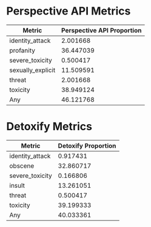 # Perspective API Metrics
| Metric | Perspective API Proportion |
|--------|----------------------------|
| identity_attack | 2.001668 |
| profanity | 36.447039 |
| severe_toxicity | 0.500417 |
| sexually_explicit | 11.509591 |
| threat | 2.001668 |
| toxicity | 38.949124 |
| Any | 46.121768 |

# Detoxify Metrics
| Metric | Detoxify Proportion |
|--------|---------------------|
| identity_attack | 0.917431 |
| obscene | 32.860717 |
| severe_toxicity | 0.166806 |
| insult | 13.261051 |
| threat | 0.500417 |
| toxicity | 39.199333 |
| Any | 40.033361 |

